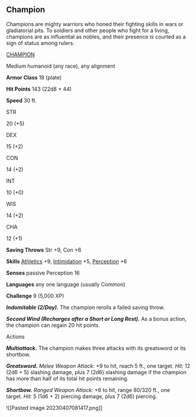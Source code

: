 ## Champion

Champions are mighty warriors who honed their fighting skills in wars or gladiatorial pits. To soldiers and other people who fight for a living, champions are as influential as nobles, and their presence is courted as a sign of status among rulers.

[CHAMPION](https://www.dndbeyond.com/monsters/17330-champion)

Medium humanoid (any race), any alignment

**Armor Class** 18 (plate)

**Hit Points** 143 (22d8 + 44)

**Speed** 30 ft.

STR

20 (+5)

DEX

15 (+2)

CON

14 (+2)

INT

10 (+0)

WIS

14 (+2)

CHA

12 (+1)

**Saving Throws** Str +9, Con +6

**Skills** [Athletics](https://www.dndbeyond.com/compendium/rules/basic-rules/using-ability-scores#Athletics) +9, [Intimidation](https://www.dndbeyond.com/compendium/rules/basic-rules/using-ability-scores#Intimidation) +5, [Perception](https://www.dndbeyond.com/compendium/rules/basic-rules/using-ability-scores#Perception) +6

**Senses** passive Perception 16

**Languages** any one language (usually Common)

**Challenge** 9 (5,000 XP)

_**Indomitable (2/Day).**_ The champion rerolls a failed saving throw.

_**Second Wind (Recharges after a Short or Long Rest).**_ As a bonus action, the champion can regain 20 hit points.

Actions

_**Multiattack.**_ The champion makes three attacks with its greatsword or its shortbow.

_**Greatsword.** Melee Weapon Attack:_ +9 to hit, reach 5 ft., one target. _Hit:_ 12 (2d6 + 5) slashing damage, plus 7 (2d6) slashing damage if the champion has more than half of its total hit points remaining.

_**Shortbow.** Ranged Weapon Attack:_ +6 to hit, range 80/320 ft., one target. _Hit:_ 5 (1d6 + 2) piercing damage, plus 7 (2d6) piercing.

![[Pasted image 20230407081417.png]]